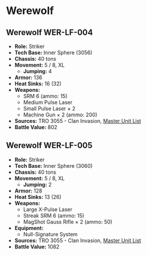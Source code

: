 # Werewolf
## Werewolf WER-LF-004
- **Role:** Striker
- **Tech Base:** Inner Sphere (3056)
- **Chassis:** 40 tons
- **Movement:** 5 / 8, XL
  - **Jumping:** 4
- **Armor:** 136
- **Heat Sinks:** 16 (32)
- **Weapons:**
  - SRM 6 (ammo: 15)
  - Medium Pulse Laser
  - Small Pulse Laser × 2
  - Machine Gun × 2 (ammo: 200)
- **Sources:** TRO 3055 - Clan Invasion, [Master Unit List](http://masterunitlist.info/Unit/Details/3535/werewolf-wer-lf-004)
- **Battle Value:** 802

## Werewolf WER-LF-005
- **Role:** Striker
- **Tech Base:** Inner Sphere (3060)
- **Chassis:** 40 tons
- **Movement:** 5 / 8, XL
  - **Jumping:** 2
- **Armor:** 128
- **Heat Sinks:** 13 (26)
- **Weapons:**
  - Large X-Pulse Laser
  - Streak SRM 6 (ammo: 15)
  - MagShot Gauss Rifle × 2 (ammo: 50)
- **Equipment:**
  - Null-Signature System
- **Sources:** TRO 3055 - Clan Invasion, [Master Unit List](http://masterunitlist.info/Unit/Details/3536/werewolf-wer-lf-005)
- **Battle Value:** 1082

